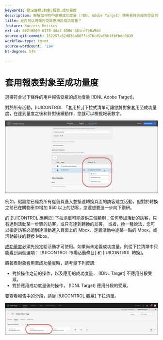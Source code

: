 ```yaml
---
keywords: 鎖定目標;對象;報表;成功量度
description: 瞭解如何在中選擇成功度量 [!DNL Adobe Target] 使用者符合報告受眾的條件。
title: 是否可以將報告受眾應用於成功度量？
feature: Success Metrics
exl-id: 6b2f6669-6178-4da4-850d-8b1ce796a50d
source-git-commit: 152257a52d836a88ffcd76cd9af5b3fbfbdc0839
workflow-type: tm+mt
source-wordcount: '294'
ht-degree: 54%

---
```


# 套用報表對象至成功量度

選擇符合以下條件的用戶報告受眾的成功度量 [!DNL Adobe Target]。

對於所有活動，[!UICONTROL 「套用於」]下拉式清單可讓您將對象套用至成功量度，在達到量度之後和針對後續動作，您就可以檢視報表數字。

![](assets/success_metric.png)

例如，假設您已經為所有從首頁進入並抵達轉換頁面的訪客建立活動，但對於轉換之前已在購物車中增加 $50 以上的訪客，您還想要進一步向下鑽研。

的 [!UICONTROL 應用於] 下拉清單可能提供三個類別：任何參加活動的訪客，只有達到活動某一步驟的訪客，或只有達到轉換的訪客。 或者，換一種說法，您可以指定訪客必須到達活動進入頁面上的 Mbox、定義活動中途某一點的 Mbox，或活動最後的轉換 Mbox。

[成功量度](/help/main/c-activities/r-success-metrics/success-metrics.md#reference_D011575C85DA48E989A244593D9B9924)必須先設定給活動才可使用。如果尚未定義成功度量，則從下拉清單中只能看到兩個選項： [!UICONTROL 市場活動條目] 和 [!UICONTROL 轉換]。

將報表對象套用至成功量度時，請考量下列資訊:

* 對於操作之前的操作，以及應用的成功度量， [!DNL Target] 不應用分段受眾。
* 對於應用成功度量後的操作， [!DNL Target] 應用分段的受眾。

要查看報告中的分段，請從 [!UICONTROL 觀眾] 下拉清單。

![](assets/reporting_audience_dropdown.png)
